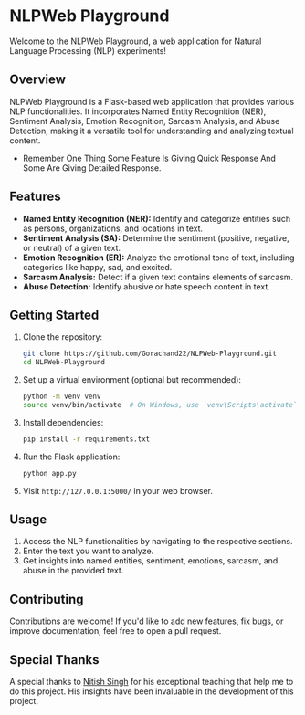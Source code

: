# NLPWeb Playground

Welcome to the NLPWeb Playground, a web application for Natural Language Processing (NLP) experiments!

## Overview

NLPWeb Playground is a Flask-based web application that provides various NLP functionalities. It incorporates Named Entity Recognition (NER), Sentiment Analysis, Emotion Recognition, Sarcasm Analysis, and Abuse Detection, making it a versatile tool for understanding and analyzing textual content.

- Remember One Thing Some Feature Is Giving Quick Response And Some Are Giving Detailed Response.

## Features

- **Named Entity Recognition (NER):** Identify and categorize entities such as persons, organizations, and locations in text.
- **Sentiment Analysis (SA):** Determine the sentiment (positive, negative, or neutral) of a given text.
- **Emotion Recognition (ER):** Analyze the emotional tone of text, including categories like happy, sad, and excited.
- **Sarcasm Analysis:** Detect if a given text contains elements of sarcasm.
- **Abuse Detection:** Identify abusive or hate speech content in text.

## Getting Started

1. Clone the repository:

    ```bash
    git clone https://github.com/Gorachand22/NLPWeb-Playground.git
    cd NLPWeb-Playground
    ```

2. Set up a virtual environment (optional but recommended):

    ```bash
    python -m venv venv
    source venv/bin/activate  # On Windows, use `venv\Scripts\activate`
    ```

3. Install dependencies:

    ```bash
    pip install -r requirements.txt
    ```

4. Run the Flask application:

    ```bash
    python app.py
    ```

5. Visit `http://127.0.0.1:5000/` in your web browser.

## Usage

1. Access the NLP functionalities by navigating to the respective sections.
2. Enter the text you want to analyze.
3. Get insights into named entities, sentiment, emotions, sarcasm, and abuse in the provided text.

## Contributing

Contributions are welcome! If you'd like to add new features, fix bugs, or improve documentation, feel free to open a pull request.

## Special Thanks

A special thanks to [Nitish Singh](https://github.com/campusx-official) for his exceptional teaching that help me to do this project. His insights have been invaluable in the development of this project.
